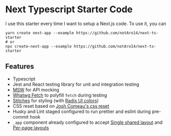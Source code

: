 # Next Typescript Starter Code

I use this starter every time I want to setup a Next.js code. To use it, you can

```shell
yarn create next-app --example https://github.com/notAro14/next-ts-starter
# or
npx create-next-app --example https://github.com/notAro14/next-ts-starter
```

## Features

- Typescript
- Jest and React testing library for unit and integration testing
- [MSW](https://mswjs.io/) for API mocking
- [Whatwg Fetch](https://github.com/github/fetch) to polyfill `fetch` during testing
- [Stitches](https://stitches.dev/) for styling (with [Radix UI colors](https://www.radix-ui.com/colors))
- CSS reset based on [Josh Comeau's css reset](https://www.joshwcomeau.com/css/custom-css-reset/#our-finished-product)
- Husky and Lint staged configured to run prettier and eslint during pre-commit hook
- `_app` component already configured to accept [Single shared layout](https://nextjs.org/docs/basic-features/layouts#single-shared-layout-with-custom-app) and [Per-page layouts](https://nextjs.org/docs/basic-features/layouts#per-page-layouts)
